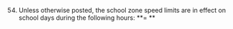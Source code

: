 54. Unless otherwise posted, the school zone speed limits are in effect on school days during the following hours:
    **= **
